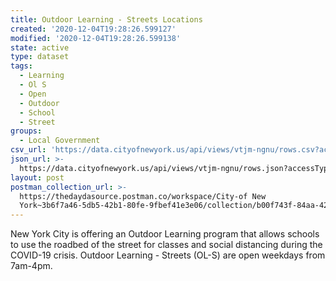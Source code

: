```yaml
---
title: Outdoor Learning - Streets Locations
created: '2020-12-04T19:28:26.599127'
modified: '2020-12-04T19:28:26.599138'
state: active
type: dataset
tags:
  - Learning
  - Ol S
  - Open
  - Outdoor
  - School
  - Street
groups:
  - Local Government
csv_url: 'https://data.cityofnewyork.us/api/views/vtjm-ngnu/rows.csv?accessType=DOWNLOAD'
json_url: >-
  https://data.cityofnewyork.us/api/views/vtjm-ngnu/rows.json?accessType=DOWNLOAD
layout: post
postman_collection_url: >-
  https://thedaydasource.postman.co/workspace/City-of New
  York~3b6f7a46-5db5-42b1-80fe-9fbef41e3e06/collection/b00f743f-84aa-42a2-bc18-45072842b97e
---
```

New York City is offering an Outdoor Learning program that allows schools to use the roadbed of the street for classes and social distancing during the COVID-19 crisis. Outdoor Learning - Streets (OL-S) are open weekdays from 7am-4pm.
